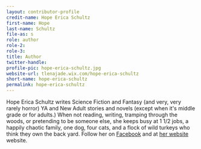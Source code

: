 ```yaml
---
layout: contributor-profile
credit-name: Hope Erica Schultz
first-name: Hope
last-name: Schultz
file-as: s
role: author
role-2:
role-3:
title: Author
twitter-handle:
profile-pic: hope-erica-schultz.jpg
website-url: tlenajade.wix.com/hope-erica-schultz
short-name: hope-erica-schultz
permalink: hope-erica-schultz
---
```

Hope Erica Schultz writes Science Fiction and Fantasy (and very, very rarely horror) YA and New Adult stories and novels (except when it's middle grade or for adults.) When not reading, writing, tramping through the woods, or pretending to be someone else, she keeps busy at 1 1/2 jobs, a happily chaotic family, one dog, four cats, and a flock of wild turkeys who think they own the back yard. Follow her on [Facebook](http://www.facebook.com/hope.schultz.14) and at [her website](http://tlenajade.wix.com/hope-erica-schultz) website.
